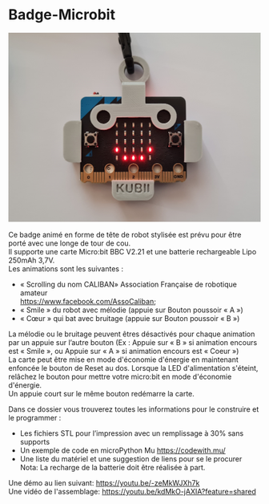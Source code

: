 # Badge-Microbit
![Badge_Microbit.png](img/Badge_Microbit.jpg)

Ce badge animé en forme de tête de robot stylisée est prévu pour être porté avec une longe de tour de cou. <br />
Il supporte une carte Micro:bit BBC V2.21 et une batterie rechargeable Lipo 250mAh 3,7V. <br />
Les animations sont les suivantes : <br />
-	« Scrolling du nom CALIBAN» Association Française de robotique amateur <br />
https://www.facebook.com/AssoCaliban;
-	« Smile » du robot avec mélodie (appuie sur Bouton poussoir « A »)
-	« Cœur » qui bat avec bruitage (appuie sur Bouton poussoir « B »)<br />

La mélodie ou le bruitage peuvent êtres désactivés pour chaque animation par un appuie sur l’autre bouton (Ex : Appuie sur « B » si animation encours est « Smile », ou Appuie sur « A » si animation encours est « Coeur ») <br />
La carte peut être mise en mode d'économie d'énergie en maintenant enfoncée le bouton de Reset au dos. Lorsque la LED d'alimentation s'éteint, relâchez le bouton pour mettre votre micro:bit en mode d'économie d'énergie. <br />
Un appuie court sur le même bouton redémarre la carte. <br />

Dans ce dossier vous trouverez toutes les informations pour le construire et le programmer :<br />
-	Les fichiers STL pour l’impression avec un remplissage à 30% sans supports
-	Un exemple de code en microPython Mu https://codewith.mu/
-	Une liste du matériel et une suggestion de liens pour se le procurer <br />
  Nota: La recharge de la batterie doit être réalisée à part.

Une démo au lien suivant: https://youtu.be/-zeMkWJXh7k <br />
Une vidéo de l'assemblage: https://youtu.be/kdMkO-jAXIA?feature=shared
